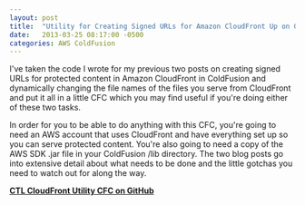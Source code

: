 ```yaml
---
layout: post
title:  "Utility for Creating Signed URLs for Amazon CloudFront Up on GitHub"
date:   2013-03-25 08:17:00 -0500
categories: AWS ColdFusion
---
```


I've taken the code I wrote for my previous two posts on creating signed URLs for protected content in Amazon CloudFront in ColdFusion and dynamically changing the file names of the files you serve from CloudFront and put it all in a little CFC which you may find useful if you're doing either of these two tasks.

In order for you to be able to do anything with this CFC, you're going to need an AWS account that uses CloudFront and have everything set up so you can serve protected content. You're also going to need a copy of the AWS SDK .jar file in your ColdFusion /lib directory. The two blog posts go into extensive detail about what needs to be done and the little gotchas you need to watch out for along the way.

**[CTL CloudFront Utility CFC on GitHub](https://github.com/brianklaas/ctlCloudFrontUtils)**
